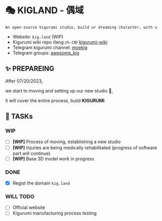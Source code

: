 # 🎭 KIGLAND - 偶域
```
An open-source kigurumi studio, build ur dreaming character, with u
```

- Website: `kig.land` (WIP)
- Kigurumi wiki repo (lang:`zh-CN`) [kigurumi-wiki](https://github.com/u-u-z/kigurumi)
- Telegram kigurumi channel: [moekig](https://t.me/moekig)
- Telegram groups: [awesome_kig](https://t.me/awesome_kig)

## ✨ PREPAREING
After 07/20/2023,
  
we start to moving and setting up our new studio 🚚,  
  
it will cover the entire process, build **KIGURUMI**  

## 📌 TASKs

### WIP
- [ ] **[WIP]** Process of moving, establishing a new studio
- [ ] **[WIP]** Injuries are being medically rehabilitated (progress of software part will continue)
- [ ] **[WIP]** Base 3D model work in progress

### DONE
- [x] Regist the domain `kig.land`
### WILL TODO
- [ ] Official website
- [ ] Kigurumi manufacturing process testing

